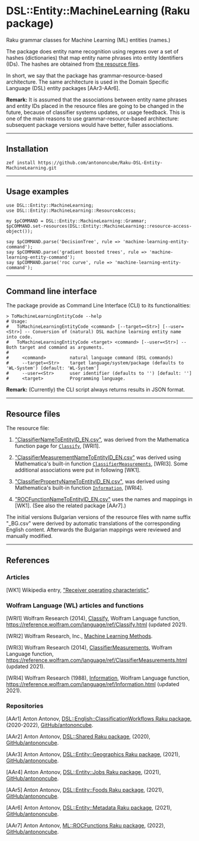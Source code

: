 # DSL::Entity::MachineLearning (Raku package)

Raku grammar classes for Machine Learning (ML) entities (names.)

The package does entity name recognition using regexes over a set of 
hashes (dictionaries) that map entity name phrases into entity Identifiers (IDs).
The hashes are obtained from [the resource files](./resources).

In short, we say that the package has grammar-resource-based architecture. 
The same architecture is used in the Domain Specific Language (DSL) entity packages [AAr3-AAr6]. 

**Remark:** It is assumed that the associations between entity name phrases and entity IDs
placed in the resource files are going to be changed in the future, because of classifier
systems updates, or usage feedback. This is one of the main reasons to use grammar-resource-based 
architecture: subsequent package versions would have better, fuller associations.

------

## Installation

```shell
zef install https://github.com/antononcube/Raku-DSL-Entity-MachineLearning.git
```

------

## Usage examples

```perl6
use DSL::Entity::MachineLearning;
use DSL::Entity::MachineLearning::ResourceAccess;

my $pCOMMAND = DSL::Entity::MachineLearning::Grammar;
$pCOMMAND.set-resources(DSL::Entity::MachineLearning::resource-access-object());

say $pCOMMAND.parse('DecisionTree', rule => 'machine-learning-entity-command');
say $pCOMMAND.parse('gradient boosted trees', rule => 'machine-learning-entity-command');
say $pCOMMAND.parse('roc curve', rule => 'machine-learning-entity-command');
```

------

## Command line interface

The package provide as Command Line Interface (CLI) to its functionalities:

```shell
> ToMachineLearningEntityCode --help 
# Usage:
#   ToMachineLearningEntityCode <command> [--target=<Str>] [--user=<Str>] -- Conversion of (natural) DSL machine learning entity name into code.
#   ToMachineLearningEntityCode <target> <command> [--user=<Str>] -- Both target and command as arguments.
#   
#     <command>         natural language command (DSL commands)
#     --target=<Str>    target language/system/package (defaults to 'WL-System') [default: 'WL-System']
#     --user=<Str>      user identifier (defaults to '') [default: '']
#     <target>          Programming language.
```

**Remark:** (Currently) the CLI script always returns results in JSON format. 

------

## Resource files

The resource file:

1. ["ClassifierNameToEntityID_EN.csv"](./resources/ClassifierNameToEntityID_EN.csv),
   was derived from the Mathematica function page for 
   [`Classify`](https://reference.wolfram.com/language/ref/Classify.html), [WRI1].

2. ["ClassifierMeasurementNameToEntityID_EN.csv"](./resources/ClassifierMeasurementNameToEntityID_EN.csv) 
   was derived using Mathematica's built-in function 
   [`ClassifierMeasurements`](https://reference.wolfram.com/language/ref/ClassifierMeasurements.html), [WRI3].
   Some additional associations were put in following [WK1].

3. ["ClassifierPropertyNameToEntityID_EN.csv"](./resources/ClassifierPropertyNameToEntityID_EN.csv),
   was derived using Mathematica's built-in function
   [`Information`](https://reference.wolfram.com/language/ref/Information.html), [WRI4].

4. ["ROCFunctionNameToEntityID_EN.csv"](./resources/ROCFunctionNameToEntityID_EN.csv)
   uses the names and mappings in [WK1]. (See also the related package [AAr7].)


The initial versions Bulgarian versions of the resource files with name suffix "_BG.csv" were 
derived by automatic translations of the corresponding English content.
Afterwards the Bulgarian mappings were reviewed and manually modified.

------

## References

### Articles

[WK1] Wikipedia entry, ["Receiver operating characteristic"](https://en.wikipedia.org/wiki/Receiver_operating_characteristic).

### Wolfram Language (WL) articles and functions

[WRI1] Wolfram Research (2014), 
[Classify](https://reference.wolfram.com/language/ref/Classify.html), 
Wolfram Language function, https://reference.wolfram.com/language/ref/Classify.html (updated 2021).

[WRI2] Wolfram Research, Inc.,
[Machine Learning Methods](https://reference.wolfram.com/language/guide/MachineLearningMethods.html).

[WRI3] Wolfram Research (2014), 
[ClassifierMeasurements](https://reference.wolfram.com/language/ref/ClassifierMeasurements.html), 
Wolfram Language function, https://reference.wolfram.com/language/ref/ClassifierMeasurements.html (updated 2021).

[WRI4] Wolfram Research (1988), 
[Information](https://reference.wolfram.com/language/ref/Information.html), 
Wolfram Language function, https://reference.wolfram.com/language/ref/Information.html (updated 2021).

### Repositories

[AAr1] Anton Antonov,
[DSL::English::ClassificationWorkflows Raku package](https://github.com/antononcube/Raku-DSL-English-ClassificationWorkflows),
(2020-2022),
[GitHub/antononcube](https://github.com/antononcube).

[AAr2] Anton Antonov,
[DSL::Shared Raku package](https://github.com/antononcube/Raku-DSL-Shared),
(2020),
[GitHub/antononcube](https://github.com/antononcube).

[AAr3] Anton Antonov,
[DSL::Entity::Geographics Raku package](https://github.com/antononcube/Raku-DSL-Entity-Geographics),
(2021),
[GitHub/antononcube](https://github.com/antononcube).

[AAr4] Anton Antonov,
[DSL::Entity::Jobs Raku package](https://github.com/antononcube/Raku-DSL-Entity-Jobs),
(2021),
[GitHub/antononcube](https://github.com/antononcube).

[AAr5] Anton Antonov,
[DSL::Entity::Foods Raku package](https://github.com/antononcube/Raku-DSL-Entity-Foods),
(2021),
[GitHub/antononcube](https://github.com/antononcube).

[AAr6] Anton Antonov,
[DSL::Entity::Metadata Raku package](https://github.com/antononcube/Raku-DSL-Entity-Metadata),
(2021),
[GitHub/antononcube](https://github.com/antononcube).

[AAr7] Anton Antonov,
[ML::ROCFunctions Raku package](https://github.com/antononcube/Raku-ML-ROCFunctions),
(2022),
[GitHub/antononcube](https://github.com/antononcube).